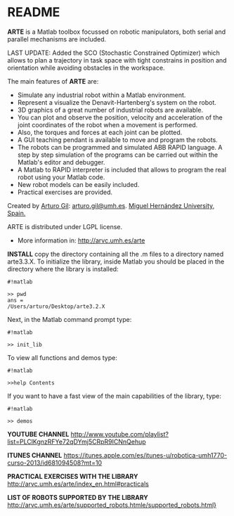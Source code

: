 
# README #

**ARTE** is a Matlab toolbox focussed on robotic manipulators, both serial and parallel mechanisms are included.

LAST UPDATE: Added the SCO (Stochastic Constrained Optimizer) which allows to plan a trajectory in task space with tight constrains in position and orientation while avoiding obstacles in the workspace.

The main features of **ARTE** are:

* Simulate any industrial robot within a Matlab environment.
* Represent a visualize the Denavit-Hartenberg's system on the robot.
* 3D graphics of a great number of industrial robots are available.
* You can plot and observe the position, velocity and acceleration of the joint coordinates of the robot when a movement is performed.
* Also, the torques and forces at each joint can be plotted.
* A GUI teaching pendant is available to move and program the robots.
* The robots can be programmed and simulated ABB RAPID language. A step by step simulation of the programs can be carried out within the Matlab's editor and debugger.
* A Matlab to RAPID interpreter is included that allows to program the real robot using your Matlab code.
* New robot models can be easily included.
* Practical exercises are provided.

Created by [Arturo Gil](http://arvc.umh.es/personal/arturo/index.php?lang=en&vista=normal&dest=inicio&idp=arturo&type=per&ficha=on): arturo.gil@umh.es. [Miguel Hernández University, Spain.](http://www.umh.es)

ARTE is distributed under LGPL license.

* More information in: http://arvc.umh.es/arte

**INSTALL**
copy the directory containing all the .m files to a directory named arte3.3.X. To initialize the library, inside Matlab you should be placed in the directory where the library is installed:

```
#!matlab

>> pwd
ans =
/Users/arturo/Desktop/arte3.2.X
```


Next, in the Matlab command prompt type:

```
#!matlab

>> init_lib
```


To view all functions and demos type:

```
#!matlab

>>help Contents
```


If you want to have a fast view of the main capabilities of the library, type:

```
#!matlab

>> demos
```


**YOUTUBE CHANNEL**
http://www.youtube.com/playlist?list=PLClKgnzRFYe72qDYmj5CRpR9ICNnQehup

**ITUNES CHANNEL**
https://itunes.apple.com/es/itunes-u/robotica-umh1770-curso-2013/id681094508?mt=10

**PRACTICAL EXERCISES WITH THE LIBRARY**
http://arvc.umh.es/arte/index_en.html#practicals

**LIST OF ROBOTS SUPPORTED BY THE LIBRARY**
http://arvc.umh.es/arte/supported_robots.htmle/supported_robots.html}